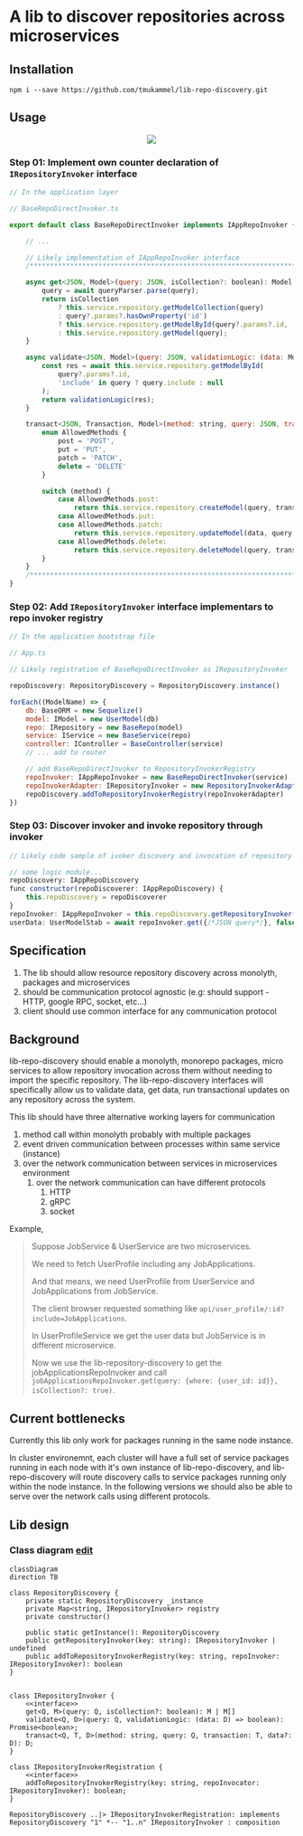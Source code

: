 # A lib to discover repositories across microservices

## Installation

```
npm i --save https://github.com/tmukammel/lib-repo-discovery.git
```

## Usage

<p align="center"><img src="impl-repo-discovery.jpg"></p>

### Step 01: Implement own counter declaration of `IRepositoryInvoker` interface

```js
// In the application layer

// BaseRepoDirectInvoker.ts

export default class BaseRepoDirectInvoker implements IAppRepoInvoker {

    // ...

    // Likely implementation of IAppRepoInvoker interface
    /************************************************************************************************/

    async get<JSON, Model>(query: JSON, isCollection?: boolean): Model | Model[] {
        query = await queryParser.parse(query);
        return isCollection
            ? this.service.repository.getModelCollection(query)
            : query?.params?.hasOwnProperty('id')
            ? this.service.repository.getModelById(query?.params?.id, 'include' in query ? query.include : null)
            : this.service.repository.getModel(query);
    }

    async validate<JSON, Model>(query: JSON, validationLogic: (data: Model) => boolean): Promise<boolean> {
        const res = await this.service.repository.getModelById(
            query?.params?.id,
            'include' in query ? query.include : null
        );
        return validationLogic(res);
    }

    transact<JSON, Transaction, Model>(method: string, query: JSON, transaction: Transaction, data?: Model): Model {
        enum AllowedMethods {
            post = 'POST',
            put = 'PUT',
            patch = 'PATCH',
            delete = 'DELETE'
        }

        switch (method) {
            case AllowedMethods.post:
                return this.service.repository.createModel(query, transaction);
            case AllowedMethods.put:
            case AllowedMethods.patch:
                return this.service.repository.updateModel(data, query, transaction);
            case AllowedMethods.delete:
                return this.service.repository.deleteModel(query, transaction);
        }
    }
    /************************************************************************************************/
}
```

### Step 02: Add `IRepositoryInvoker` interface implementars to repo invoker registry

```js
// In the application bootstrap file

// App.ts

// Likely registration of BaseRepoDirectInvoker as IRepositoryInvoker

repoDiscovery: RepositoryDiscovery = RepositoryDiscovery.instance()

forEach((ModelName) => {
    db: BaseORM = new Sequelize()
    model: IModel = new UserModel(db)
    repo: IRepository = new BaseRepo(model)
    service: IService = new BaseService(repo)
    controller: IController = BaseController(service)
    // ... add to router

    // add BaseRepoDirectInvoker to RepositoryInvokerRegistry
    repoInvoker: IAppRepoInvoker = new BaseRepoDirectInvoker(service)
    repoInvokerAdapter: IRepositoryInvoker = new RepositoryInvokerAdapter(repoInvoker)
    repoDiscovery.addToRepositoryInvokerRegistry(repoInvokerAdapter)
})
```

### Step 03: Discover invoker and invoke repository through invoker

```js
// Likely code sample of ivoker discovery and invocation of repository

// some logic module...
repoDiscovery: IAppRepoDiscovery
func constructor(repoDiscoverer: IAppRepoDiscovery) {
    this.repoDiscovery = repoDiscoverer
}
repoInvoker: IAppRepoInvoker = this.repoDiscovery.getRepositoryInvoker("Users")
userData: UserModelStab = await repoInvoker.get({/*JSON query*/}, false)
```

## Specification

1. The lib should allow resource repository discovery across monolyth, packages and microservices
2. should be communication protocol agnostic (e.g: should support - HTTP, google RPC, socket, etc...)
3. client should use common interface for any communication protocol

## Background

lib-repo-discovery should enable a monolyth, monorepo packages, micro services to allow repository invocation across them without needing to import the specific repository. The lib-repo-discovery interfaces will specifically allow us to validate data, get data, run transactional updates on any repository across the system.

This lib should have three alternative working layers for communication

1. method call within monolyth probably with multiple packages
2. event driven communication between processes within same service (instance)
3. over the network communication between services in microservices environment
   1. over the network communication can have different protocols
      1. HTTP
      2. gRPC
      3. socket


Example,
> Suppose JobService & UserService are two microservices.
> 
> We need to fetch UserProfile including any JobApplications.
> 
> And that means, we need UserProfile from UserService and JobApplications from JobService.
> 
>  The client browser requested something like `api/user_profile/:id?include=JobApplications`. 
> 
> In UserProfileService we get the user data but JobService is in different microservice.
> 
> Now we use the lib-repository-discovery to get the jobApplicationsRepoInvoker and call `jobApplicationsRepoInvoker.get(query: {where: {user_id: id}}, isCollection?: true)`.

## Current bottlenecks

Currently this lib only work for packages running in the same node instance.

In cluster environemnt, each cluster will have a full set of service packages running in each node with it's own instance of lib-repo-discovery, and lib-repo-discovery will route discovery calls to service packages running only within the node instance. In the following versions we should also be able to serve over the network calls using different protocols.

## Lib design

### Class diagram [edit](https://mermaid.live/edit#pako:eNqdVF1vmzAU_SuWn5KJoFAIKW5GpS17iLRIW5enjmlyjUOsgs2MiUbT_PddPvKlsE5aJBSufe45595rs8NMxRwTzFJaFHNBE02zSMZCc2aEkmj1IZKRbHbRA89VIYzS1VwUTG25rtAukgh-uRZbajgqDDWC9SJ_Cgm7knEgNAf8kuazwmghEwstTlkLuVXPXIdI80TAfnWpwhRQ6ZIBdDCs_TWb5VMK0p2DhJtFpzcYkj5DF1kAv1IfPPOKoNYdUFzbQ6-olDFfC8njCzYaxyt1BX_oajnntaDCXHWAPg0QflIq5RSq3NelHobRY6ebxWwmpOF6TRkPw3YJypt9tdAyHPwqoXSCIBDFR5Wm7Zjvjyqgt4S6lt9_tJlbmooYel6nz8_Tuw1I_qwSwQgaQEQJmg_R-_CM7YtWmSj4rFsJ71peo6ksKGtsrRrqjJuNik-NOUkdsKBFanAtdF8rwXPXteVvTema3hh9o0H_MzFGAfr2zA7u-u6Dbb-G_zBMkMjylGdcmqKfJMJOhNG70ah-s20JQc_BIHBjsmYRSLGFM64zKmK49k1HImw2IBJhAq9wnmmZmgiDdYDS0qhvlWSYwIXjFtaqTDaYrGlaQFTm9dnoPhvH1ZzKR6WyQ0oL-hTXlo4Y3oTL7uNT_zV5mOzwb0xGru_a3sQLxm7g3jjT8Xhi4QoT59a33Ukw9saB43qB4033Fn5ptBx7Mgn8wPennuv5wY3r7_8AL-O0Yg)

```mermaid
classDiagram
direction TB

class RepositoryDiscovery {
    private static RepositoryDiscovery _instance
	private Map<string, IRepositoryInvoker> registry
    private constructor()

    public static getInstance(): RepositoryDiscovery
    public getRepositoryInvoker(key: string): IRepositoryInvoker | undefined
    public addToRepositoryInvokerRegistry(key: string, repoInvoker: IRepositoryInvoker): boolean
}


class IRepositoryInvoker {
    <<interface>>
    get<Q, M>(query: Q, isCollection?: boolean): M | M[]
    validate<Q, D>(query: Q, validationLogic: (data: D) => boolean): Promise<boolean>;
    transact<Q, T, D>(method: string, query: Q, transaction: T, data?: D): D;
}

class IRepositoryInvokerRegistration {
    <<interface>>
    addToRepositoryInvokerRegistry(key: string, repoInvocator: IRepositoryInvoker): boolean;
}

RepositoryDiscovery ..|> IRepositoryInvokerRegistration: implements
RepositoryDiscovery "1" *-- "1..n" IRepositoryInvoker : composition
```
